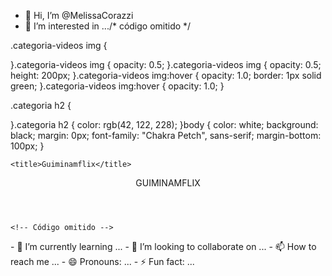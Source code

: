 - 👋 Hi, I’m @MelissaCorazzi
- 👀 I’m interested in .../* código omitido */

.categoria-videos img {

}.categoria-videos img {
    opacity: 0.5;
}.categoria-videos img {
    opacity: 0.5;
    height: 200px;
}.categoria-videos img:hover {
    opacity: 1.0;
    border: 1px solid green;
}.categoria-videos img:hover {
    opacity: 1.0;
}

.categoria h2 {

}.categoria h2 {
    color: rgb(42, 122, 228);
}body {
  color: white;
  background: black;
  margin: 0px;
  font-family: "Chakra Petch", sans-serif;
  margin-bottom: 100px;
}<head>
    <!-- Código omitido -->

    <title>Guiminamflix</title>
</head>

<body>
    <header>GUIMINAMFLIX</header>

    <!-- Código omitido -->
</body>
- 🌱 I’m currently learning ...
- 💞️ I’m looking to collaborate on ...
- 📫 How to reach me ...
- 😄 Pronouns: ...
- ⚡ Fun fact: ...

<!---
MelissaCorazzi/MelissaCorazzi is a ✨ special ✨ repository because its `README.md` (this file) appears on your GitHub profile.
You can click the Preview link to take a look at your changes.
--->
